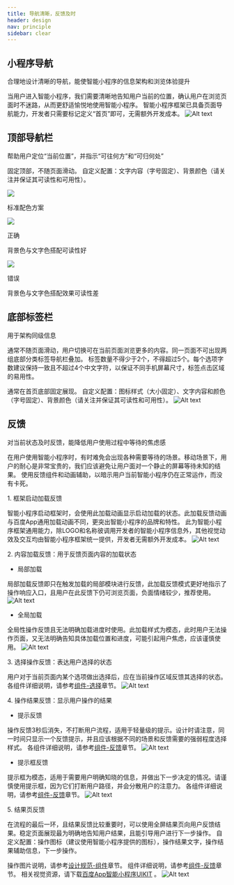 ```yaml
---
title: 导航清晰，反馈及时
header: design
nav: principle
sidebar: clear
---
```


小程序导航
--------------
<notice>合理地设计清晰的导航，能使智能小程序的信息架构和浏览体验提升</notice>

当用户进入智能小程序，我们需要清晰地告知用户当前的位置，确认用户在浏览页面时不迷路，从而更舒适愉悦地使用智能小程序。
智能小程序框架已具备页面导航能力，开发者只需要标记定义“首页”即可，无需额外开发成本。
![Alt text](../../../img/1-2-1.png)

顶部导航栏
--------------
<notice>帮助用户定位“当前位置”，并指示“可往何方”和“可归何处”</notice>

固定顶部，不随页面滑动。
自定义配置：文字内容（字号固定）、背景颜色（请关注并保证其可读性和可用性）。

<div class="m-doc-custom-examples"><div class="m-doc-custom-examples-correct"><img src="../../../img/1-2-2-1.png"><p class="m-doc-custom-examples-text">标准配色方案</p></div><div class="m-doc-custom-examples-correct"><img src="../../../img/1-2-2-2.png"><p class="m-doc-custom-examples-title">正确</p><p class="m-doc-custom-examples-text">背景色与文字色搭配可读性好</p></div><div class="m-doc-custom-examples-error "><img src="../../../img/1-2-2-3.png"><p class="m-doc-custom-examples-title">错误</p><p class="m-doc-custom-examples-text">背景色与文字色搭配效果可读性差</p></div></div>

底部标签栏
--------------
<notice>用于架构同级信息</notice>

通常不随页面滑动，用户切换可在当前页面浏览更多的内容。同一页面不可出现两组底部分类标签导航栏叠加。
标签数量不得少于2个，不得超过5个。每个选项字数建议保持一致且不超过4个中文字符，以保证不同手机屏幕尺寸，标签点击区域的易用性。


通常在首页底部固定展现。
自定义配置：图标样式（大小固定）、文字内容和颜色（字号固定）、背景颜色（请关注并保证其可读性和可用性）。
![Alt text](../../../img/1-2-3.png)

反馈
--------------

<notice>对当前状态及时反馈，能降低用户使用过程中等待的焦虑感</notice>

在用户使用智能小程序时，有时难免会出现各种需要等待的场景。移动场景下，用户的耐心是非常宝贵的，我们应该避免让用户面对一个静止的屏幕等待未知的结果。
使用反馈组件和动画辅助，以暗示用户当前智能小程序仍在正常运作，而没有卡死。

<notice>1. 框架启动加载反馈</notice>

智能小程序启动框架时，会使用此加载动画显示启动加载的状态。此加载反馈动画与百度App通用加载动画不同，更突出智能小程序的品牌和特性。
此为智能小程序框架通用能力，除LOGO和名称彼调用开发者的智能小程序信息外，其他视觉动效及交互均由智能小程序框架统一提供，开发者无需额外开发成本。
![Alt text](../../../img/1-2-5.png)

<notice>2. 内容加载反馈：用于反馈页面内容的加载状态</notice>

* 局部加载

局部加载反馈即只在触发加载的局部模块进行反馈，此加载反馈模式更好地指示了操作响应入口，且用户在此反馈下仍可浏览页面，负面情绪较少，推荐使用。
![Alt text](../../../img/1-2-6.png)

* 全局加载

全局性操作反馈且无法明确加载进度时使用。此加载样式为模态，此时用户无法操作页面，又无法明确告知具体加载位置和进度，可能引起用户焦虑，应该谨慎使用。
![Alt text](../../../img/1-2-7.png)


<notice>3. 选择操作反馈：表达用户选择的状态</notice>

用户对于当前页面内某个选项做出选择后，应在当前操作区域反馈其选择的状态。
各组件详细说明，请参考[组件-选择](../../component/choose/)章节。
![Alt text](../../../img/1-2-8.png)

<notice>4. 操作结果反馈：显示用户操作的结果</notice>

* 提示反馈

操作反馈3秒后消失，不打断用户流程，适用于轻量级的提示。设计时请注意，同一时间只显示一个反馈提示，并且应该根据不同的场景和反馈需要的强弱程度选择样式。
各组件详细说明，请参考[组件-反馈](../../component/feedback/)章节。
![Alt text](../../../img/1-2-9.png)

* 提示框反馈

提示框为模态，适用于需要用户明确知晓的信息，并做出下一步决定的情况。请谨慎使用提示框，因为它们打断用户路径，并会分散用户的注意力。
各组件详细说明，请参考[组件-反馈](../../component/feedback/)章节。
![Alt text](../../../img/1-2-10.png)

<notice>5. 结果页反馈</notice>

在流程的最后一环，且结果反馈比较重要时，可以使用全屏结果页向用户反馈结果。稳定页面展现最为明确地告知用户结果，且能引导用户进行下一步操作。
自定义配置：操作图标（建议使用智能小程序提供的图标），操作结果文字，操作结果辅助信息，下一步操作。

操作图片说明，请参考[设计规范-组件](../../specification/component/)章节。
组件详细说明，请参考[组件-反馈](../../component/feedback/)章节。
相关视觉资源，请下载[百度App智能小程序UIKIT](../../download/) 。
![Alt text](../../../img/1-2-11.png)